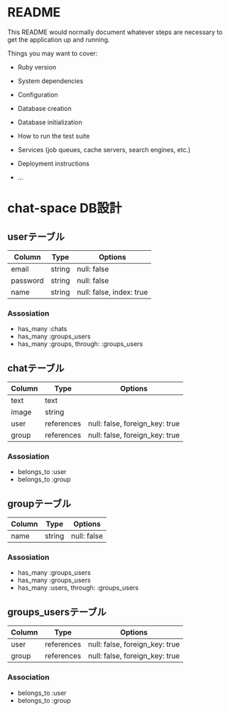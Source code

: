 # README

This README would normally document whatever steps are necessary to get the
application up and running.

Things you may want to cover:

* Ruby version

* System dependencies

* Configuration

* Database creation

* Database initialization

* How to run the test suite

* Services (job queues, cache servers, search engines, etc.)

* Deployment instructions

* ...


# chat-space DB設計
## userテーブル
|Column|Type|Options|
|------|----|-------|
|email|string|null: false|
|password|string|null: false|
|name|string|null: false, index: true|
### Assosiation
- has_many :chats
- has_many :groups_users
- has_many :groups, through: :groups_users

## chatテーブル
|Column|Type|Options|
|------|----|-------|
|text|text| |
|image|string| |
|user|references|null: false, foreign_key: true|
|group|references|null: false, foreign_key: true|
### Assosiation
- belongs_to :user
- belongs_to :group

## groupテーブル
|Column|Type|Options|
|------|----|-------|
|name|string|null: false|
### Assosiation
- has_many :groups_users
- has_many :groups_users
- has_many :users, through: :groups_users

## groups_usersテーブル
|Column|Type|Options|
|------|----|-------|
|user|references|null: false, foreign_key: true|
|group|references|null: false, foreign_key: true|
### Association
- belongs_to :user
- belongs_to :group
